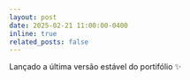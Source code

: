 ```yaml
---
layout: post
date: 2025-02-21 11:00:00-0400
inline: true
related_posts: false
---
```


Lançado a última versão estável do portifólio :sparkles:
